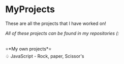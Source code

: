 # MyProjects
These are all the projects that I have worked on! <br>
<p><em>All of these projects can be found in my repositories (: </em> </p> <br>
⭐*My own projects*⭐<br>
♤ JavaScript - Rock, paper, Scissor's <br>
